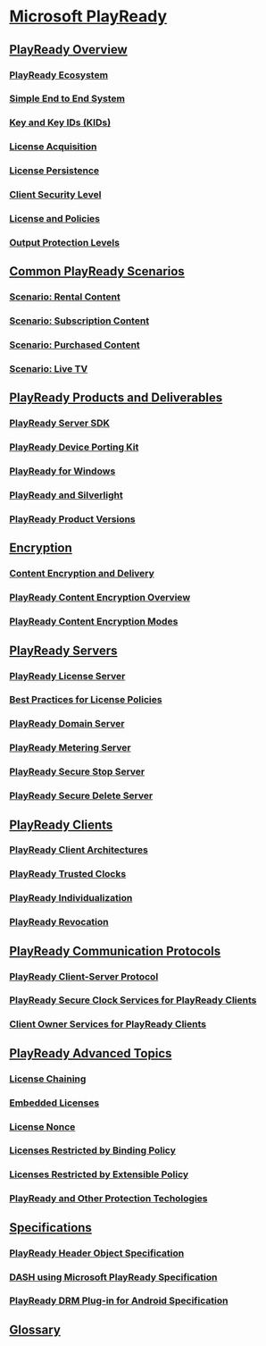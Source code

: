 # [Microsoft PlayReady](index.md)

## [PlayReady Overview](Overview/playreadyoverview.md)

### [PlayReady Ecosystem](Overview/playreadyecosystem.md)

### [Simple End to End System](Overview/simpleendtoendsystem.md)

### [Key and Key IDs (KIDs)](Overview/keyandkeyidskids.md)

### [License Acquisition](Overview/licenseacquisition.md)

### [License Persistence](Overview/licensepersistence.md)

### [Client Security Level](Overview/securitylevel.md)

### [License and Policies](Overview/licenseandpolicies.md)

### [Output Protection Levels](Overview/outputprotectionlevels.md)

## [Common PlayReady Scenarios](Overview/commonplayreadyscenarios.md)

### [Scenario: Rental Content](Overview/scenariorentalcontent.md)

### [Scenario: Subscription Content](Overview/scenariosubscriptioncontent.md)

### [Scenario: Purchased Content](Overview/scenariopurchasedcontent.md)

### [Scenario: Live TV](Overview/scenariolivetv.md)

## [PlayReady Products and Deliverables](Overview/playreadyproductsanddeliverables.md)

### [PlayReady Server SDK](Overview/playreadyserversdk.md)

### [PlayReady Device Porting Kit](Overview/playreadyportingkit.md)

### [PlayReady for Windows](Overview/playreadyforwindows.md)

### [PlayReady and Silverlight](Overview/playreadyandsilverlight.md)

### [PlayReady Product Versions](Overview/playreadyproductversions.md)

## [Encryption](Overview/encryption.md)

### [Content Encryption and Delivery](Overview/contentencryptionanddelivery.md)

### [PlayReady Content Encryption Overview](Overview/playreadycontentencryptionoverview.md)

### [PlayReady Content Encryption Modes](Overview/playreadycontentencryptionmodes.md)

## [PlayReady Servers](Overview/playreadyservers.md)

### [PlayReady License Server](Overview/playreadylicenseserver.md)

### [Best Practices for License Policies](Overview/policiesbestpractices.md)

### [PlayReady Domain Server](Overview/playreadydomainserver.md)

### [PlayReady Metering Server](Overview/playreadymeteringserver.md)

### [PlayReady Secure Stop Server](Overview/playreadysecurestopserver.md)

### [PlayReady Secure Delete Server](Overview/playreadysecuredeleteserver.md)

## [PlayReady Clients](Overview/clients.md)

### [PlayReady Client Architectures](Overview/playreadyclientarchitectures.md)

### [PlayReady Trusted Clocks](Overview/trustedclocks.md)

### [PlayReady Individualization](Overview/individualization.md)

### [PlayReady Revocation](Overview/revocation.md)

## [PlayReady Communication Protocols](Overview/playreadycommunicationprotocols.md)

### [PlayReady Client-Server Protocol](Overview/playreadyclientserverprotocol.md)

### [PlayReady Secure Clock Services for PlayReady Clients](Overview/secureclockservices.md)

### [Client Owner Services for PlayReady Clients](Overview/clientplayreadyservices.md)

## [PlayReady Advanced Topics](Overview/playreadyadvancedtopics.md)

### [License Chaining](Overview/licensechaining.md)

### [Embedded Licenses](Overview/embeddedlicenses.md)

### [License Nonce](Overview/licensenonce.md)

### [Licenses Restricted by Binding Policy](Overview/licensesrestrictedbybindingpolicy.md)

### [Licenses Restricted by Extensible Policy](Overview/licensesrestrictedbyextensiblepolicy.md)

### [PlayReady and Other Protection Techologies](Overview/playreadyandotherprotectiontechnologies.md)

## [Specifications](Specifications/specifications.md)

### [PlayReady Header Object Specification](Specifications/playreadyheaderspecification.md)

### [DASH using Microsoft PlayReady Specification](dashplayreadyspecification.md)

### [PlayReady DRM Plug-in for Android Specification](Specifications/playreadydrmpluginforandroidspecification.md)

## [Glossary](Overview/glossary.md)

